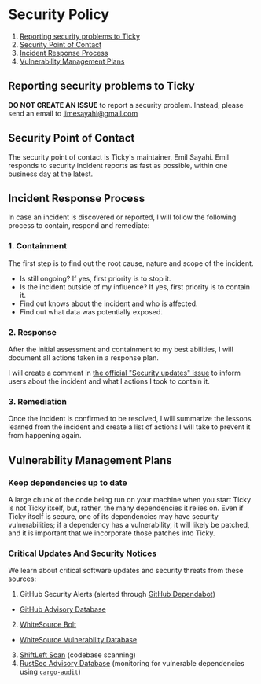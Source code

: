 # Security Policy

1. [Reporting security problems to Ticky](#reporting)
2. [Security Point of Contact](#contact)
3. [Incident Response Process](#process)
4. [Vulnerability Management Plans](#vulnerability-management)

<a name="reporting"></a>
## Reporting security problems to Ticky

**DO NOT CREATE AN ISSUE** to report a security problem. Instead, please
send an email to limesayahi@gmail.com

<a name="contact"></a>
## Security Point of Contact

The security point of contact is Ticky's maintainer, Emil Sayahi. Emil responds to security
incident reports as fast as possible, within one business day at the latest.

<a name="process"></a>
## Incident Response Process

In case an incident is discovered or reported, I will follow the following
process to contain, respond and remediate:

### 1. Containment

The first step is to find out the root cause, nature and scope of the incident.

- Is still ongoing? If yes, first priority is to stop it.
- Is the incident outside of my influence? If yes, first priority is to contain it.
- Find out knows about the incident and who is affected.
- Find out what data was potentially exposed.

### 2. Response

After the initial assessment and containment to my best abilities, I will
document all actions taken in a response plan.

I will create a comment in [the official "Security updates" issue](https://github.com/Dirout/ticky/issues/2) to inform users about
the incident and what I actions I took to contain it.

### 3. Remediation

Once the incident is confirmed to be resolved, I will summarize the lessons
learned from the incident and create a list of actions I will take to prevent
it from happening again.

<a name="vulnerability-management"></a>
## Vulnerability Management Plans

### Keep dependencies up to date

A large chunk of the code being run on your machine when you start Ticky is not Ticky itself, 
but, rather, the many dependencies it relies on. Even if Ticky itself is secure, one of its dependencies may
have security vulnerabilities; if a dependency has a vulnerability, it will likely be patched, and it is important
that we incorporate those patches into Ticky.

### Critical Updates And Security Notices

We learn about critical software updates and security threats from these sources:

1. GitHub Security Alerts (alerted through [GitHub Dependabot](https://docs.github.com/en/free-pro-team@latest/github/managing-security-vulnerabilities/about-github-dependabot-security-updates))
  - [GitHub Advisory Database](https://github.com/advisories)
2. [WhiteSource Bolt](https://www.whitesourcesoftware.com/free-developer-tools/bolt)
  - [WhiteSource Vulnerability Database](https://www.whitesourcesoftware.com/vulnerability-database/)
3. [ShiftLeft Scan](https://www.shiftleft.io/scan/) (codebase scanning)
4. [RustSec Advisory Database](https://rustsec.org/) (monitoring for vulnerable dependencies using [`cargo-audit`](https://github.com/RustSec/cargo-audit))
